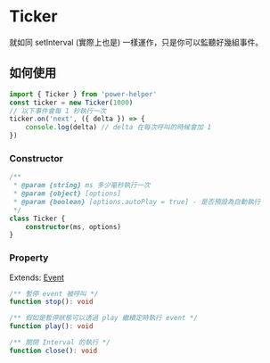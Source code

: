 # Ticker

就如同 setInterval (實際上也是) 一樣運作，只是你可以監聽好幾組事件。

## 如何使用

```ts
import { Ticker } from 'power-helper'
const ticker = new Ticker(1000)
// 以下事件會每 1 秒執行一次
ticker.on('next', ({ delta }) => {
    console.log(delta) // delta 在每次呼叫的時候會加 1
})
```

### Constructor

```ts
/**
 * @param {string} ms 多少毫秒執行一次
 * @param {object} [options]
 * @param {boolean} [options.autoPlay = true] - 是否預設為自動執行
 */
class Ticker {
    constructor(ms, options)
}
```

### Property

Extends: [Event](./Event.md)

```ts
/** 暫停 event 被呼叫 */
function stop(): void

/** 假如是暫停狀態可以透過 play 繼續定時執行 event */
function play(): void

/** 關閉 Interval 的執行 */
function close(): void
```
